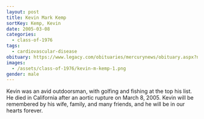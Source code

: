 ```yaml
---
layout: post
title: Kevin Mark Kemp
sortKey: Kemp, Kevin
date: 2005-03-08
categories:
  - class-of-1976
tags:
  - cardiovascular-disease
obituary: https://www.legacy.com/obituaries/mercurynews/obituary.aspx?n=Kevin-Mark-Kemp&pid=3275058
images:
  - /assets/class-of-1976/kevin-m-kemp-1.png
gender: male
---
```


Kevin was an avid outdoorsman, with golfing and fishing at the top his list. He died in California after an aortic rupture on March 8, 2005. Kevin will be remembered by his wife, family, and many friends, and he will be in our hearts forever.
